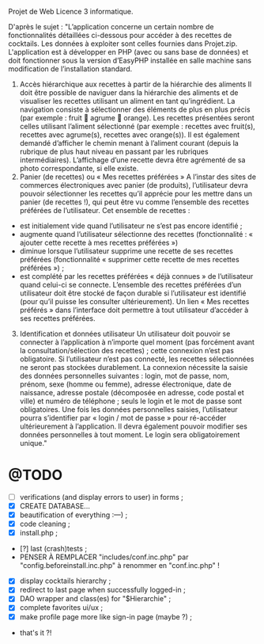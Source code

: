 Projet de Web Licence 3 informatique.

D'après le sujet : 
"L’application concerne un certain nombre de fonctionnalités détaillées ci-dessous pour accéder à des recettes de cocktails. Les données à exploiter sont celles fournies dans Projet.zip.
L'application est à développer en PHP (avec ou sans base de données) et doit fonctionner sous la version d’EasyPHP installée en salle machine sans modification de l’installation standard.
1. Accès hiérarchique aux recettes à partir de la hiérarchie des aliments
Il doit être possible de naviguer dans la hiérarchie des aliments et de visualiser les recettes utilisant un aliment en tant qu’ingrédient. La navigation consiste à sélectionner des éléments de plus en plus précis (par exemple : fruit  agrume  orange). Les recettes présentées seront celles utilisant l’aliment sélectionné (par exemple : recettes avec fruit(s), recettes avec agrume(s), recettes avec orange(s)). Il est également demandé d’afficher le chemin menant à l’aliment courant (depuis la rubrique de plus haut niveau en passant par les rubriques intermédiaires).
L’affichage d’une recette devra être agrémenté de sa photo correspondante, si elle existe.
2. Panier (de recettes) ou « Mes recettes préférées »
A l’instar des sites de commerces électroniques avec panier (de produits), l’utilisateur devra pouvoir sélectionner les recettes qu’il apprécie pour les mettre dans un panier (de recettes !), qui peut être vu comme l’ensemble des recettes préférées de l’utilisateur. Cet ensemble de recettes :
- est initialement vide quand l’utilisateur ne s’est pas encore identifié ;
- augmente quand l’utilisateur sélectionne des recettes (fonctionnalité : « ajouter cette recette à mes recettes préférées »)
- diminue lorsque l’utilisateur supprime une recette de ses recettes préférées (fonctionnalité « supprimer cette recette de mes recettes préférées ») ;
- est complété par les recettes préférées « déjà connues » de l’utilisateur quand celui-ci se connecte. L’ensemble des recettes préférées d’un utilisateur doit être stocké de façon durable si l’utilisateur est identifié (pour qu’il puisse les consulter ultérieurement).
Un lien « Mes recettes préférés » dans l’interface doit permettre à tout utilisateur d’accéder à ses recettes préférées.
3. Identification et données utilisateur
Un utilisateur doit pouvoir se connecter à l’application à n’importe quel moment (pas forcément avant la consultation/sélection des recettes) ; cette connexion n’est pas obligatoire. Si l’utilisateur n’est pas connecté, les recettes sélectionnées ne seront pas stockées durablement. La connexion nécessite la saisie des données personnelles suivantes : login, mot de passe, nom, prénom, sexe (homme ou femme), adresse électronique, date de naissance, adresse postale (décomposée en adresse, code postal et ville) et numéro de téléphone ; seuls le login et le mot de passe sont obligatoires. Une fois les données personnelles saisies, l’utilisateur pourra s’identifier par « login / mot de passe » pour ré-accéder ultérieurement à l’application. Il devra également pouvoir modifier ses données personnelles à tout moment. Le login sera obligatoirement unique."

# @TODO

- [ ] verifications (and display errors to user) in forms ;
- [x] CREATE DATABASE...
- [x] beautification of everything :—) ;
- [x] code cleaning ;
- [x] install.php ;
- [?] last (crash)tests ;
- PENSER À REMPLACER "includes/conf.inc.php" par "config.beforeinstall.inc.php" à renommer en "conf.inc.php" !
- [x] display cocktails hierarchy ;
- [x] redirect to last page when successfully logged-in ;
- [x] DAO wrapper and class(es) for "$Hierarchie" ;
- [x] complete favorites ui/ux ;
- [x] make profile page more like sign-in page (maybe ?) ;
- that's it ?!

